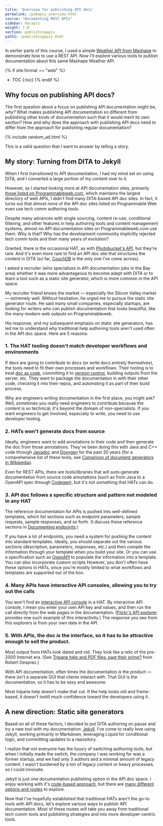 ```yaml
---
title: 'Overview for publishing API docs'
permalink: /pubapis_overview.html
course: "Documenting REST APIs"
sidebar: docapis
weight: 7.0
section: publishingapis
path1: /publishingapis.html
---
```


In earlier parts of this course, I used a simple [Weather API from Mashape](https://market.mashape.com/fyhao/weather-13) to demonstrate how to use a REST API. Now I'll explore various tools to publish documentation about this same Mashape Weather API.

{% if site.format == "web" %}
* TOC
{:toc}
{% endif %}

## Why focus on publishing API docs?

The first question about a focus on publishing API documentation might be, *why?* What makes publishing API documentation so different from publishing other kinds of documentation such that it would merit its own section? How and why does the approach with publishing API docs need to differ from the approach for publishing regular documentation?

{% include random_ad.html %}

This is a valid question that I want to answer by telling a story.

## My story: Turning from DITA to Jekyll

When I first transitioned to API documentation, I had my mind set on using DITA, and I converted a large portion of my content over to it.

However, as I started looking more at API documentation sites, primarily [those listed on Programmableweb.com](http://www.programmableweb.com/apis/directory), which maintains the largest directory of web APIs, I didn't find many DITA-based API doc sites. In fact, it turns out that almost none of the API doc sites listed on Programmable Web even use tech comm authoring tools.

Despite many advances with single sourcing, content re-use, conditional filtering, and other features in help authoring tools and content management systems, almost no API documentation sites on Programmableweb.com use them. Why is that? Why has the development community implicitly rejected tech comm tools and their many years of evolution?

Granted, there is the occasional HAT, as with [Photobucket's API](http://bit.ly/photobucketlongurl), but they're rare. And it's even more rare to find an API doc site that structures the content in DITA (so far, [CouchDB](http://docs.couchdb.org/en/2.1.0/) is the only one I've come across).

I asked a recruiter (who specializes in API documentation jobs in the Bay area) whether it was more advantageous to become adept with DITA or to learn a tool such as a static site generator, which is more common in the API space.

My recruiter friend knows the market &mdash; especially the Silicon Valley market &mdash; extremely well. Without hesitation, he urged me to pursue the static site generator route. He said many small companies, especially startups, are looking for writers who can publish documentation that looks beautiful, like the many modern web outputs on Programmableweb.

His response, and my subsequent emphasis on static site generators, has led me to understand why traditional help authoring tools aren't used often in the API doc space. Here are 5 reasons:

### 1. The HAT tooling doesn't match developer workflows and environments

If devs are going to contribute to docs (or write docs entirely themselves), the tools need to fit their own processes and workflows. Their tooling is to treat [doc as code](pubapis_docs_as_code.html), committing it to [version control](pubapis_version_control.html), building outputs from the server, etc. They want to package the documentation in with their other code, checking it into their repos, and automating it as part of their build process.

Why are engineers writing documentation in the first place, you might ask? Well, sometimes you really need engineers to contribute because the content is so technical, it's beyond the domain of non-specialists. If you want engineers to get involved, especially to write, you need to use developer tooling.

### 2. HATs won't generate docs from source

Ideally, engineers want to add annotations in their code and then generate the doc from those annotations. They've been doing this with Java and C++ code through [Javadoc](nativelibraryapis_create_javadoc.html) and [Doxygen](nativelibraryapis_doxygen.html) for the past 20 years (for a comprehensive list of these tools, see [Comarison of document generators in Wikipedia](https://en.wikipedia.org/wiki/Comparison_of_documentation_generators)).

Even for REST APIs, there are tools/libraries that will auto-generate documentation from source code annotations (such as from Java to a OpenAPI spec through [Codegen](https://swagger.io/swagger-codegen/)), but it's not something that HATs can do.

### 3. API doc follows a specific structure and pattern not modeled in any HAT

The reference documentation for APIs is pushed into well-defined templates, which list sections such as endpoint parameters, sample requests, sample responses, and so forth. (I discuss these reference sections in [Documenting endpoints](docendpoints.html).)

If you have a lot of endpoints, you need a system for pushing the content into standard templates. Ideally, you should separate out the various sections (description, parameters, responses, etc.) and then compile the information through your template when you build your site. Or you can use a specification such as [OpenAPI](pubapis_swagger_intro.html) to populate the information into a template. You can also incorporate custom scripts However, you don't often have these options in HATs, since you're mostly limited to what workflows and templates are supported out of the box.

### 4. Many APIs have interactive API consoles, allowing you to try out the calls

You won't find an [interactive API console](pubapis_design_patterns.html#interactive_api_explorers.html) in a HAT. By interactive API console, I mean you enter your own API key and values, and then run the call directly from the web pages in the documentation. ([Flickr's API explorer](https://www.flickr.com/services/api/explore/?method=flickr.photos.search) provides one such example of this interactivity.) The response you see from this explorers is from your own data in the API.

### 5. With APIs, the doc *is* the interface, so it has to be attractive enough to sell the product.

Most output from HATs look dated and old. They look like a relic of the pre-2000 Internet era. (See [Tripane help and PDF files: past their prime?](http://www.robertdesprez.com/2013/01/18/tripane-help-and-pdfs-time-to-move-on/) from Robert Desprez.)

With API documentation, often times the documentation *is* the product &mdash; there isn't a separate GUI that clients interact with. That GUI is the documentation, so it has to be sexy and awesome.

Most tripane help doesn't make that cut. If the help looks old and frame-based, it doesn't instill much confidence toward the developers using it.

## A new direction: Static site generators

Based on all of these factors, I decided to put DITA authoring on pause and try a new tool with my documentation: [Jekyll](pubapis_jekyll.html). I've come to really love using Jekyll, working primarily in Markdown, leveraging Liquid for conditional logic, and committing updates to a repository.

I realize that not everyone has the luxury of switching authoring tools, but when I initially made the switch, the company I was working for was a former startup, and we had only 3 authors and a minimal amount of legacy content. I wasn't burdened by a ton of legacy content or heavy processes, so I could innovate.

Jekyll is just one documentation publishing option in the API doc space. I enjoy working with it's [code-based approach](pubapis_docs_as_code.html), but there are [many different options and routes](pubapis_apilist.html) to explore.

Now that I've hopefully established that traditional HATs aren't the go-to tools with API docs, let's explore various ways to publish API documentation. Most of these routes will take you away from traditional tech comm tools and publishing strategies and into more developer-centric tools.
